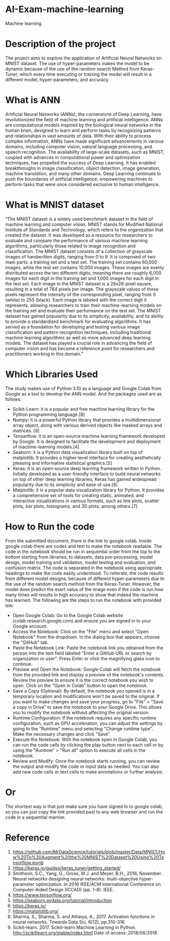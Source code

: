 # AI-Exam-machine-learning
Machine learning 

# Description of the project
The project aims to explore the application of Artificial Neural Networks on MNIST dataset. The use of hyper-parameters makes the model to be dynamic because of the use of the random search Method from Keras-Tuner, which every time executing or training the model will result in a different model, hyper-parameters, and accuracy. 

# What is ANN
Artificial Neural Networks (ANNs), the cornerstone of Deep Learning, have revolutionized the field of machine learning and artificial intelligence. ANNs are computational models inspired by the biological neural networks in the human brain, designed to learn and perform tasks by recognizing patterns and relationships in vast amounts of data. With their ability to process complex information, ANNs have made significant advancements in various domains, including computer vision, natural language processing, and speech recognition. The availability of large-scale datasets, such as MNIST, coupled with advances in computational power and optimization techniques, has propelled the success of Deep Learning. It has enabled breakthroughs in image classification, object detection, image generation, machine translation, and many other domains. Deep Learning continues to push the boundaries of artificial intelligence, empowering machines to perform tasks that were once considered exclusive to human intelligence.

# What is MNIST dataset
“The MNIST dataset is a widely used benchmark dataset in the field of machine learning and computer vision. MNIST stands for Modified National Institute of Standards and Technology, which refers to the organization that created the dataset. It was developed as a resource for researchers to evaluate and compare the performance of various machine learning algorithms, particularly those related to image recognition and classification. The MNIST dataset consists of a collection of grayscale images of handwritten digits, ranging from 0 to 9. It is composed of two main parts: a training set and a test set. The training set contains 60,000 images, while the test set contains 10,000 images. These images are evenly distributed across the ten different digits, meaning there are roughly 6,000 images for each digit in the training set and 1,000 images for each digit in the test set.
Each image in the MNIST dataset is a 28x28-pixel square, resulting in a total of 784 pixels per image. The grayscale values of these pixels represent the intensity of the corresponding pixel, ranging from 0 (white) to 255 (black). Each image is labeled with the correct digit it represents, allowing researchers to train their machine-learning models on the training set and evaluate their performance on the test set. The MNIST dataset has gained popularity due to its simplicity, availability, and its ability to provide a standardized benchmark for evaluating algorithms. It has served as a foundation for developing and testing various image classification and pattern recognition techniques, including traditional machine learning algorithms as well as more advanced deep learning models. The dataset has played a crucial role in advancing the field of computer vision and has become a reference point for researchers and practitioners working in this domain.” 

# Which Libraries Used
The study makes use of Python 3.10 as a language and Google Colab from Google as a tool to develop the ANN model. And the packages used are as follows:
*	Scikit-Learn: it is a popular and free machine learning library for the Python programming language.[8]
*	Numpy:  it is a powerful Python library that provides a multidimensional array object, along with various derived objects like masked arrays and matrices. [8]
*	Tensarflow: it is an open-source machine learning framework developed by Google. It is designed to facilitate the development and deployment of machine-learning models.[4]
*	Seaborn: it is a Python data visualization library built on top of matplotlib. It provides a higher-level interface for creating aesthetically pleasing and informative statistical graphics.[5]
*	Keras: it is an open-source deep learning framework written in Python. Initially developed as a user-friendly interface to build neural networks on top of other deep learning libraries, Keras has gained widespread popularity due to its simplicity and ease of use.[6]
*	Matplotlib: it is a popular data visualization library for Python. It provides a comprehensive set of tools for creating static, animated, and interactive visualizations in various formats, such as line plots, scatter plots, bar plots, histograms, and 3D plots, among others.[7]

# How to Run the code
From the submitted document, there is the link to google colab. Inside google colab there are codes and text to make the notebook readable. The code in the notebook should be run in sequential order from the top to the bottom starting from libraries, to datasets, data pre-processing, model design, model training and validation, model testing and evaluation, and confusion matrix. The code is separated in the notebook using appropriate headings to make the code easily understood. To reiterate, the code results from different model designs, because of different hyper-parameters due to the use of the random search method from the Keras-Tuner. However, the model does predict the exert value of the image even if the code is run how many times will results in high accuracy to show that indeed the machine has learned. The following are the steps to run the notebook with provided link:

* Open Google Colab: Go to the Google Colab website (colab.research.google.com) and ensure you are signed in to your Google account.
* Access the Notebook: Click on the "File" menu and select "Open Notebook" from the dropdown. In the dialog box that appears, choose the "GitHub" tab.
* Paste the Notebook Link: Paste the notebook link you obtained from the person into the text field labeled "Enter a GitHub URL or search by organization or user". Press Enter or click the magnifying glass icon to continue.
* Preview and Open the Notebook: Google Colab will fetch the notebook from the provided link and display a preview of the notebook's contents. Review the preview to ensure it is the correct notebook you wish to open. Click on the "Open in Colab" button to open the notebook.
* Save a Copy (Optional): By default, the notebook you opened is in a temporary location and modifications won't be saved to the original. If you want to make changes and save your progress, go to "File" > "Save a copy in Drive" to save the notebook to your Google Drive. This allows you to modify the notebook without affecting the original version.
* Runtime Configuration: If the notebook requires any specific runtime configuration, such as GPU acceleration, you can adjust the settings by going to the "Runtime" menu and selecting "Change runtime type". Make the necessary changes and click "Save".
* Execute the Notebook: With the notebook open in Google Colab, you can run the code cells by clicking the play button next to each cell or by using the "Runtime" > "Run all" option to execute all cells in the notebook.
* Review and Modify: Once the notebook starts running, you can review the output and modify the code or input data as needed. You can also add new code cells or text cells to make annotations or further analysis.

# Or
The shortest way is that just make sure you have signed In to google colab, so you can just copy the link provided past to any web browser and run the code in a sequential manner.

# Reference 
1.  https://github.com/MrDataScience/tutorials/blob/master/Data/MNIST/How%20To%20Augment%20the%20MNIST%20Dataset%20Using%20Tensorflow.ipynb
2.	https://keras.io/guides/keras_tuner/getting_started/
3.	Smithson, S.C., Yang, G., Gross, W.J. and Meyer, B.H., 2016, November. Neural networks designing neural networks: multi-objective hyper-parameter optimization. In 2016 IEEE/ACM International Conference on Computer-Aided Design (ICCAD) (pp. 1-8). IEEE.
4.	https://www.tensorflow.org/
5.	https://seaborn.pydata.org/tutorial/introduction
6.	https://keras.io/
7.	https://matplotlib.org/
8.	Sharma, S., Sharma, S. and Athaiya, A., 2017. Activation functions in neural networks. Towards Data Sci, 6(12), pp.310-316.
9.	Scikit-learn. 2017. Scikit-learn Machine Learning in Python. http://scikitlearn.org/stable/index.html Date of access: 2018/06/2018.

